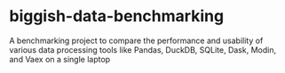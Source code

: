# biggish-data-benchmarking
A benchmarking project to compare the performance and usability of various data processing tools like Pandas, DuckDB, SQLite, Dask, Modin, and Vaex on a single laptop
